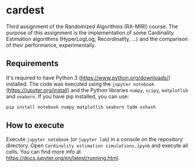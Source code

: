 # cardest
Third assignment of the Randomized Algorithms (RA-MIRI) course.
The purpose of this assignment is the implementation of some Cardinality Estimation algorithms (HyperLogLog, Recordinality, ...) and the comparison of their performance, experimentally.

## Requirements
It's required to have Python 3 (https://www.python.org/downloads/) installed.
The code was executed using the `jupyter notebook` (https://jupyter.org/install) and the Python libraries `numpy`, `scipy`, `matplotlib` and `seaborn`.
If you have pip installed, you can use:

```Bash
pip install notebook numpy matplotlib seaborn tqdm xxhash
```


## How to execute
Execute `jupyter notebook` (or `jupyter lab`) in a console on the repository directory. Open `Cardinality estimation simulations.ipynb` and execute all cells.
You can find more info at https://docs.jupyter.org/en/latest/running.html.
